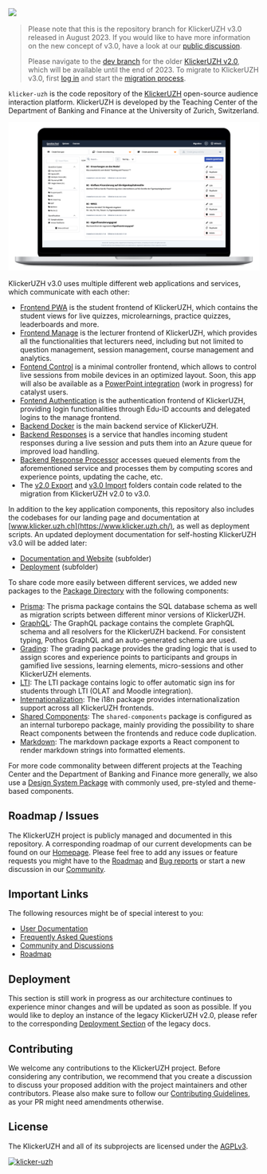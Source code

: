 <img src="https://manage.klicker.uzh.ch/KlickerLogo.png" width="350">

> Please note that this is the repository branch for KlickerUZH v3.0 released in August 2023. If you would like to have more information on the new concept of v3.0, have a look at our [public discussion](https://community.klicker.uzh.ch/t/klickeruzh-v3-0-concept-and-request-for-feedback/79).
>
> Please navigate to the [dev branch](https://github.com/uzh-bf/klicker-uzh/tree/dev) for the older [KlickerUZH v2.0](https://app.klicker.uzh.ch/), which will be available until the end of 2023. To migrate to KlickerUZH v3.0, first [log in](https://auth.klicker.uzh.ch/) and start the [migration process](https://manage.klicker.uzh.ch/migration).

`klicker-uzh` is the code repository of the [KlickerUZH](https://www.klicker.uzh.ch/) open-source audience interaction platform. KlickerUZH is developed by the Teaching Center of the Department of Banking and Finance at the University of Zurich, Switzerland.

![Klicker Screenshot Timeline](apps/docs/static/img/question_pool_mac.png)

KlickerUZH v3.0 uses multiple different web applications and services, which communicate with each other:

- [Frontend PWA](https://github.com/uzh-bf/klicker-uzh/tree/v3/apps/frontend-pwa) is the student frontend of KlickerUZH, which contains the student views for live quizzes, microlearnings, practice quizzes, leaderboards and more.
- [Frontend Manage](https://github.com/uzh-bf/klicker-uzh/tree/v3/apps/frontend-manage) is the lecturer frontend of KlickerUZH, which provides all the functionalities that lecturers need, including but not limited to question management, session management, course management and analytics.
- [Fontend Control](https://github.com/uzh-bf/klicker-uzh/tree/v3/apps/frontend-control) is a minimal controller frontend, which allows to control live sessions from mobile devices in an optimized layout. Soon, this app will also be available as a [PowerPoint integration](https://github.com/uzh-bf/klicker-uzh/tree/v3/apps/office-addin) (work in progress) for catalyst users.
- [Fontend Authentication](https://github.com/uzh-bf/klicker-uzh/tree/v3/apps/auth) is the authentication frontend of KlickerUZH, providing login functionalities through Edu-ID accounts and delegated logins to the manage frontend.
- [Backend Docker](https://github.com/uzh-bf/klicker-uzh/tree/v3/apps/backend-docker) is the main backend service of KlickerUZH.
- [Backend Responses](https://github.com/uzh-bf/klicker-uzh/tree/v3/apps/func-incoming-responses) is a service that handles incoming student responses during a live session and puts them into an Azure queue for improved load handling.
- [Backend Response Processor](https://github.com/uzh-bf/klicker-uzh/tree/v3/apps/func-response-processor) accesses queued elements from the aforementioned service and processes them by computing scores and experience points, updating the cache, etc.
- The [v2.0 Export](https://github.com/uzh-bf/klicker-uzh/tree/v3/apps/func-migration-v2-export) and [v3.0 Import](https://github.com/uzh-bf/klicker-uzh/tree/v3/apps/func-migration-v3-import) folders contain code related to the migration from KlickerUZH v2.0 to v3.0.

In addition to the key application components, this repository also includes the codebases for our landing page and documentation at [www.klicker.uzh.ch](https://www.klicker.uzh.ch/), as well as deployment scripts. An updated deployment documentation for self-hosting KlickerUZH v3.0 will be added later:

- [Documentation and Website](https://github.com/uzh-bf/klicker-uzh/tree/v3/apps/docs) (subfolder)
- [Deployment](https://github.com/uzh-bf/klicker-uzh/tree/v3/deploy) (subfolder)

To share code more easily between different services, we added new packages to the [Package Directory](https://github.com/uzh-bf/klicker-uzh/tree/v3/packages) with the following components:

- [Prisma](https://github.com/uzh-bf/klicker-uzh/tree/v3/packages/prisma): The prisma package contains the SQL database schema as well as migration scripts between different minor versions of KlickerUZH.
- [GraphQL](https://github.com/uzh-bf/klicker-uzh/tree/v3/packages/graphql): The GraphQL package contains the complete GraphQL schema and all resolvers for the KlickerUZH backend. For consistent typing, Pothos GraphQL and an auto-generated schema are used.
- [Grading](https://github.com/uzh-bf/klicker-uzh/tree/v3/packages/grading): The grading package provides the grading logic that is used to assign scores and experience points to participants and groups in gamified live sessions, learning elements, micro-sessions and other KlickerUZH elements.
- [LTI](https://github.com/uzh-bf/klicker-uzh/tree/v3/packages/lti): The LTI package contains logic to offer automatic sign ins for students through LTI (OLAT and Moodle integration).
- [Internationalization](https://github.com/uzh-bf/klicker-uzh/tree/v3/packages/i18n): The i18n package provides internationalization support across all KlickerUZH frontends.
- [Shared Components](https://github.com/uzh-bf/klicker-uzh/tree/v3/packages/shared-components): The `shared-components` package is configured as an internal turborepo package, mainly providing the possibility to share React components between the frontends and reduce code duplication.
- [Markdown](https://github.com/uzh-bf/klicker-uzh/tree/v3/packages/markdown): The markdown package exports a React component to render markdown strings into formatted elements.

For more code commonality between different projects at the Teaching Center and the Department of Banking and Finance more generally, we also use a [Design System Package](https://github.com/uzh-bf/design-system) with commonly used, pre-styled and theme-based components.

## Roadmap / Issues

The KlickerUZH project is publicly managed and documented in this repository. A corresponding roadmap of our current developments can be found on our [Homepage](https://www.klicker.uzh.ch/development). Please feel free to add any issues or feature requests you might have to the [Roadmap](https://klicker-uzh.feedbear.com) and [Bug reports](https://klicker-uzh.feedbear.com/boards/bug-reports) or start a new discussion in our [Community](https://community.klicker.uzh.ch/).

## Important Links

The following resources might be of special interest to you:

- [User Documentation](https://www.klicker.uzh.ch/getting_started/welcome)
- [Frequently Asked Questions](https://www.klicker.uzh.ch/faq)
- [Community and Discussions](https://community.klicker.uzh.ch/)
- [Roadmap](https://klicker-uzh.feedbear.com)

## Deployment

This section is still work in progress as our architecture continues to experience minor changes and will be updated as soon as possible. If you would like to deploy an instance of the legacy KlickerUZH v2.0, please refer to the corresponding [Deployment Section](https://www.klicker.uzh.ch/v2/deployment/deployment_docker/) of the legacy docs.

## Contributing

We welcome any contributions to the KlickerUZH project. Before considering any contribution, we recommend that you create a discussion to discuss your proposed addition with the project maintainers and other contributors. Please also make sure to follow our [Contributing Guidelines](https://www.klicker.uzh.ch/v2/contributing/contributing_guidelines/), as your PR might need amendments otherwise.

## License

The KlickerUZH and all of its subprojects are licensed under the [AGPLv3](https://www.gnu.org/licenses/agpl-3.0.de.html).

[![klicker-uzh](https://img.shields.io/endpoint?url=https://cloud.cypress.io/badge/simple/y436dx/v3&style=for-the-badge&logo=cypress)](https://cloud.cypress.io/projects/y436dx/runs)
